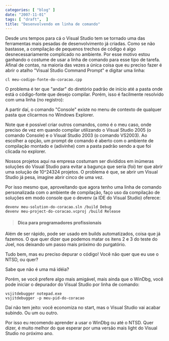 ```yaml
---
categories: [ "blog" ]
date: "2007-11-01"
tags: [ "draft",  ]
title: "Desenvolvendo em linha de comando"
---
```

Desde uns tempos para cá o Visual Studio tem se tornado uma das
ferramentas mais pesadas de desenvolvimento já criadas. Como se
não bastasse, a compilação de pequenos trechos de código é algo
desnecessariamente complicado no ambiente. Por esse motivo estou ganhando
o costume de usar a linha de comando para esse tipo de tarefa. Afinal
de contas,  na maioria das  vezes a única coisa que eu preciso fazer
é abrir o atalho "Visual Studio Command Prompt" e digitar uma linha:

    
    cl meu-codigo-fonte-do-coracao.cpp

O problema é ter que "andar" do diretório padrão de início até a
pasta onde está o código-fonte que desejo compilar. Porém, isso é
facilmente resolvido com uma linha (no registro):

A partir daí, o comando "Console" existe no menu de contexto de qualquer
pasta que clicarmos no Windows Explorer.

Note que é possível criar outros comandos, como é o meu caso, onde
preciso de vez em quando compilar utilizando o Visual Studio 2005 (o
comando Console) e o Visual Studio 2003 (o comando VS2003). Ao escolher
a opção, um prompt de comando é aberto com o ambiente de compilação
montado e (adivinhe) com a pasta padrão sendo a que foi clicada no
explorer.

Nossos projetos aqui na empresa costumam ser divididos em inúmeras
soluções do Visual Studio para evitar a bagunça que seria (foi)
ter que abrir uma solução de 10^24324 projetos. O problema é que,
se abrir um Visual Studio já pesa, imagine abrir cinco de uma vez.

Por isso mesmo que, aproveitando que agora tenho uma linha de comando
personalizada com o ambiente de compilação, faço uso da compilação de
soluções em modo console que o devenv (a IDE do Visual Studio) oferece:

    
    devenv meu-solution-do-coracao.sln /build Debug
    devenv meu-project-do-coracao.vcproj /build Release

> 
> #### Dica para programadores profissionais
> 
Além de ser rápido, pode ser usado em builds automatizados, coisa que
já fazemos. O que quer dizer que podemos matar os itens 2 e 3 do teste
do Joel, nos deixando um passo mais próximo do purgatório.

Tudo bem, mas eu preciso depurar o código! Você não quer que eu use
o NTSD, ou quer?

Sabe que não é uma má idéia?

Porém, se você prefere algo mais amigável, mais ainda que o WinDbg,
você pode iniciar o depurador do Visual Studio por linha de comando:

    
    vsjitdebugger notepad.exe
    vsjitdebugger -p meu-pid-do-coracao

Daí não tem jeito: você economiza no start, mas o Visual Studio vai
acabar subindo. Ou um ou outro.

Por isso eu recomendo aprender a usar o WinDbg ou até o NTSD. Quer
dizer, é muito melhor do que esperar por uma versão mais light do
Visual Studio no próximo ano.
